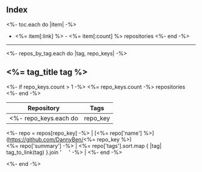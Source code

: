 ## Index

<%- toc.each do |item| -%>
- <%= item[:link] %> - <%= item[:count] %> repositories
<%- end -%>

---

<%- repos_by_tag.each do |tag, repo_keys| -%>

## <%= tag_title tag %>
<%- if repo_keys.count > 1 -%>
<%= repo_keys.count -%> repositories
<%- end -%>

| Repository  | Tags |
|-------------|------|
<%- repo_keys.each do |repo_key| -%>
<%- repo = repos[repo_key] -%>
| [<%= repo['name'] %>](https://github.com/DannyBen/<%= repo_key %>) <br> <%= repo['summary'] -%> | <%= repo['tags'].sort.map { |tag| tag_to_link(tag) }.join ' &nbsp;&nbsp;&nbsp; ' -%> |
<%- end -%>

<%- end -%>

